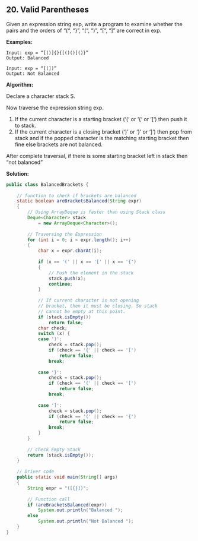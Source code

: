 ## 20. Valid Parentheses

Given an expression string exp, write a program to examine whether the pairs and the orders of “{“, “}”, “(“, “)”, “[“, “]” are correct in exp.

**Examples:** 

```
Input: exp = “[()]{}{[()()]()}” 
Output: Balanced
```

```
Input: exp = “[(])” 
Output: Not Balanced 
```

**Algorithm:**

Declare a character stack S.

Now traverse the expression string exp. 
1. If the current character is a starting bracket (‘(‘ or ‘{‘ or ‘[‘) then push it to stack.
2. If the current character is a closing bracket (‘)’ or ‘}’ or ‘]’) then pop from stack and if the popped character is the matching starting bracket then fine else brackets are not balanced.

After complete traversal, if there is some starting bracket left in stack then “not balanced”

**Solution:**

```java
public class BalancedBrackets {
 
    // function to check if brackets are balanced
    static boolean areBracketsBalanced(String expr)
    {
        // Using ArrayDeque is faster than using Stack class
        Deque<Character> stack
            = new ArrayDeque<Character>();
 
        // Traversing the Expression
        for (int i = 0; i < expr.length(); i++)
        {
            char x = expr.charAt(i);
 
            if (x == '(' || x == '[' || x == '{')
            {
                // Push the element in the stack
                stack.push(x);
                continue;
            }
 
            // If current character is not opening
            // bracket, then it must be closing. So stack
            // cannot be empty at this point.
            if (stack.isEmpty())
                return false;
            char check;
            switch (x) {
            case ')':
                check = stack.pop();
                if (check == '{' || check == '[')
                    return false;
                break;
 
            case '}':
                check = stack.pop();
                if (check == '(' || check == '[')
                    return false;
                break;
 
            case ']':
                check = stack.pop();
                if (check == '(' || check == '{')
                    return false;
                break;
            }
        }
 
        // Check Empty Stack
        return (stack.isEmpty());
    }
 
    // Driver code
    public static void main(String[] args)
    {
        String expr = "([{}])";
 
        // Function call
        if (areBracketsBalanced(expr))
            System.out.println("Balanced ");
        else
            System.out.println("Not Balanced ");
    }
}
```